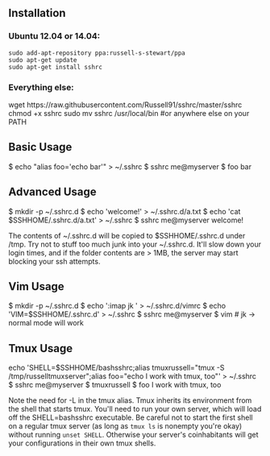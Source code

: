 <h2>Installation</h2>

<h3>Ubuntu 12.04 or 14.04:</h3>
    
    sudo add-apt-repository ppa:russell-s-stewart/ppa
    sudo apt-get update
    sudo apt-get install sshrc


<h3>Everything else:</h3>
    wget https://raw.githubusercontent.com/Russell91/sshrc/master/sshrc
    chmod +x sshrc
    sudo mv sshrc /usr/local/bin #or anywhere else on your PATH


<h2>Basic Usage</h2>
    $ echo "alias foo='echo bar'" > ~/.sshrc
    $ sshrc me@myserver
    $ foo
    bar

<h2>Advanced Usage</h2>
    $ mkdir -p ~/.sshrc.d
    $ echo 'welcome!' > ~/.sshrc.d/a.txt
    $ echo 'cat $SSHHOME/.sshrc.d/a.txt' > ~/.sshrc
    $ sshrc me@myserver
    welcome!
    
The contents of ~/.sshrc.d will be copied to $SSHHOME/.sshrc.d under /tmp. Try not to stuff too much junk into your ~/.sshrc.d. It'll slow down your login times, and if the folder contents are > 1MB, the server may start blocking your ssh attempts.

<h2>Vim Usage</h2>
    $ mkdir -p ~/.sshrc.d
    $ echo ':imap <special> jk <Esc>' > ~/.sshrc.d/vimrc
    $ echo 'VIM=$SSHHOME/.sshrc.d' > ~/.sshrc
    $ sshrc me@myserver
    $ vim # jk -> normal mode will work

<h2>Tmux Usage</h2>
    echo 'SHELL=$SSHHOME/bashsshrc;alias tmuxrussell="tmux -S /tmp/russelltmuxserver";alias foo="echo I work with tmux, too"' > ~/.sshrc
    $ sshrc me@myserver
    $ tmuxrussell
    $ foo
    I work with tmux, too
    
Note the need for -L in the tmux alias. Tmux inherits its environment from the shell that starts tmux. You'll need to run your own server, which will load off the SHELL=bashsshrc executable. Be careful not to start the first shell on a regular tmux server (as long as `tmux ls` is nonempty you're okay) without running `unset SHELL`. Otherwise your server's coinhabitants will get your configurations in their own tmux shells.
